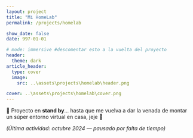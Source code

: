 ```yaml
---
layout: project
title: "Mi HomeLab"
permalink: /projects/homelab

show_date: false
date: 997-01-01

# mode: immersive #descomentar esto a la vuelta del proyecto
header:
  theme: dark
article_header:
  type: cover
  image:
    src: ..\assets\projects\homelab\header.png

cover: ..\assets\projects\homelab\cover.png
---
```


🚧 Proyecto en **stand by**... hasta que me vuelva a dar la venada de montar un súper entorno virtual en casa, jeje 🚧

*(Última actividad: octubre 2024 — pausado por falta de tiempo)*
